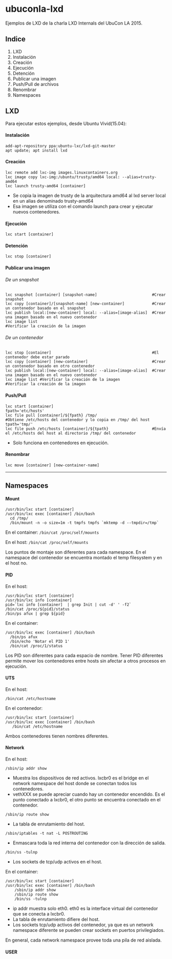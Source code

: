 # ubuconla-lxd
Ejemplos de LXD de la charla LXD Internals del UbuCon LA 2015.

## Indice

1. LXD
  1. Instalación
  2. Creación
  3. Ejecución
  4. Detención
  5. Publicar una imagen
  6. Push/Pull de archivos
  7. Renombrar
2. Namespaces



## LXD
Para ejecutar estos ejemplos, desde Ubuntu Vivid(15.04):

#### Instalación
```
add-apt-repository ppa:ubuntu-lxc/lxd-git-master
apt update; apt install lxd
```

#### Creación
```
lxc remote add lxc-img images.linuxcontainers.org
lxc image copy lxc-img:/ubuntu/trusty/amd64 local: --alias=trusty-amd64
lxc launch trusty-amd64 [container]
```
- Se copia la imagen de trusty de la arquitectura amd64 al lxd server local en un alias denominado trusty-amd64
- Esa imagen se utiliza con el comando launch para crear y ejecutar nuevos contenedores.

#### Ejecución
```
lxc start [container]
```

#### Detención
```
lxc stop [container]
```

#### Publicar una imagen 

###### De un snapshot
```
lxc snapshot [container] [snapshot-name]                        #Crear snapshot
lxc copy [container]/[snapshot-name] [new-container]            #Crear un contenedor basado en el snapshot
lxc publish local:[new-container] local: --alias=[image-alias]  #Crear una imagen basado en el nuevo contenedor
lxc image list                                                  #Verificar la creación de la imagen
```

###### De un contenedor
```
lxc stop [container]                                            #El contenedor debe estar parado
lxc copy [container] [new-container]                            #Crear un contenedor basado en otro contenedor
lxc publish local:[new-container] local: --alias=[image-alias]  #Crear una imagen basado en el nuevo contenedor
lxc image list #Verificar la creación de la imagen              #Verificar la creación de la imagen
```

#### Push/Pull
```
lxc start [container]
fpath='etc/hosts'                               
lxc file pull [container]/${fpath} /tmp/                        #Obtiene /etc/hosts del contenedor y lo copia en /tmp/ del host
tpath='tmp/'
lxc file push /etc/hosts [container]/${tpath}                   #Envía el /etc/hosts del host al directorio /tmp/ del contenedor
```
- Solo funciona en contenedores en ejecución.

#### Renombrar
```
lxc move [container] [new-container-name]
```

---

## Namespaces

#### Mount

```
/usr/bin/lxc start [container]
/usr/bin/lxc exec [container] /bin/bash 
  cd /tmp/
  /bin/mount -n -o size=1m -t tmpfs tmpfs `mktemp -d --tmpdir=/tmp`
```

En el container:
`/bin/cat /proc/self/mounts`

En el host:
`/bin/cat /proc/self/mounts`

Los puntos de montaje son diferentes para cada namespace. En el namespace del contenedor se encuentra montado el temp filesystem y en el host no.

#### PID

En el host:
```
/usr/bin/lxc start [container]
/usr/bin/lxc info [container]
pid=`lxc info [container]  | grep Init | cut -d' ' -f2`
/bin/cat /proc/${pid}/status
/bin/ps afux | grep ${pid}
```

En el container:
```
/usr/bin/lxc exec [container] /bin/bash 
  /bin/ps afux 
  /bin/echo 'Notar el PID 1'
  /bin/cat /proc/1/status
```

Los PID son diferentes para cada espacio de nombre. Tener PID diferentes permite mover los contenedores entre hosts sin afectar a otros procesos en ejecución.

#### UTS

En el host:
```
/bin/cat /etc/hostname
```

En el contenedor:
```
/usr/bin/lxc start [container]
/usr/bin/lxc exec [container] /bin/bash 
   /bin/cat /etc/hostname
```

Ambos contenedores tienen nombres diferentes.

#### Network

En el host:
```
/sbin/ip addr show              
```
- Muestra los dispositivos de red activos. lxcbr0 es el bridge en el network namespace del host donde se conectan todos los contenedores.
- vethXXX se puede apreciar cuando hay un contenedor encendido. Es el punto conectado a lxcbr0, el otro punto se encuentra conectado en el contenedor.

```
/sbin/ip route show
```
- La tabla de enrutamiento del host.

```
/sbin/iptables -t nat -L POSTROUTING
```
- Enmascara toda la red interna del contenedor con la dirección de salida.

```
/bin/ss -tulnp
```
- Los sockets de tcp/udp activos en el host.


En el container:
```
/usr/bin/lxc start [container]
/usr/bin/lxc exec [container] /bin/bash
    /sbin/ip addr show  
    /sbin/ip route show
    /bin/ss -tulnp
```
- ip addr muestra solo eth0. eth0 es la interface virtual del contenedor que se conecta a lxcbr0.
- La tabla de enrutamiento difiere del host.
- Los sockets tcp/udp activos del contenedor, ya que es un network namespace diferente se pueden crear sockets en puertos privilegiados.

En general, cada network namespace provee toda una pila de red aislada.

#### USER
